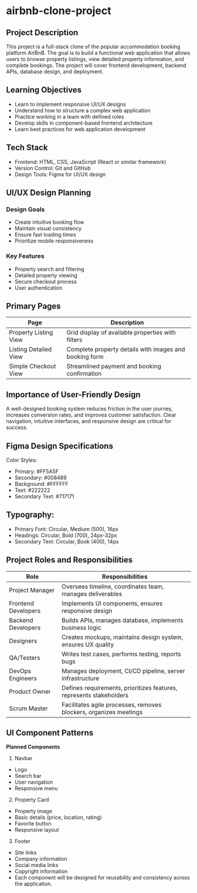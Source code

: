 # airbnb-clone-project

## Project Description
This project is a full-stack clone of the popular accommodation booking platform AirBnB. The goal is to build a functional web application that allows users to browse property listings, view detailed property information, and complete bookings. The project will cover frontend development, backend APIs, database design, and deployment.

## Learning Objectives
- Learn to implement responsive UI/UX designs
- Understand how to structure a complex web application
- Practice working in a team with defined roles
- Develop skills in component-based frontend architecture
- Learn best practices for web application development

## Tech Stack
- Frontend: HTML, CSS, JavaScript (React or similar framework)
- Version Control: Git and GitHub
- Design Tools: Figma for UI/UX design

## UI/UX Design Planning
### Design Goals
- Create intuitive booking flow
- Maintain visual consistency
- Ensure fast loading times
- Prioritize mobile responsiveness
### Key Features
- Property search and filtering
- Detailed property viewing
- Secure checkout process
- User authentication

## Primary Pages

| Page                  | Description                                                                 |
|-----------------------|-----------------------------------------------------------------------------|
| Property Listing View | Grid display of available properties with filters                           |
| Listing Detailed View | Complete property details with images and booking form                      |
| Simple Checkout View  | Streamlined payment and booking confirmation                                |


## Importance of User-Friendly Design
A well-designed booking system reduces friction in the user journey, increases conversion rates, and improves customer satisfaction. Clear navigation, intuitive interfaces, and responsive design are critical for success.

## Figma Design Specifications
Color Styles:
- Primary: #FF5A5F
- Secondary: #008489
- Background: #FFFFFF
- Text: #222222
- Secondary Text: #717171
## Typography:
- Primary Font: Circular, Medium (500), 16px
- Headings: Circular, Bold (700), 24px-32px
- Secondary Text: Circular, Book (400), 14px

## Project Roles and Responsibilities

| Role               | Responsibilities                                                             |
|--------------------|------------------------------------------------------------------------------|
| Project Manager    | Oversees timeline, coordinates team, manages deliverables                    |
| Frontend Developers| Implements UI components, ensures responsive design                          |
| Backend Developers | Builds APIs, manages database, implements business logic                     |
| Designers          | Creates mockups, maintains design system, ensures UX quality                 |
| QA/Testers         | Writes test cases, performs testing, reports bugs                            |
| DevOps Engineers   | Manages deployment, CI/CD pipeline, server infrastructure                    |
| Product Owner      | Defines requirements, prioritizes features, represents stakeholders          |
| Scrum Master       | Facilitates agile processes, removes blockers, organizes meetings            |

## UI Component Patterns
**Planned Components**
1. Navbar
- Logo
- Search bar
- User navigation
- Responsive menu
2. Property Card
- Property image
- Basic details (price, location, rating)
- Favorite button
- Responsive layout
3. Footer
- Site links
- Company information
- Social media links
- Copyright information
- Each component will be designed for reusability and consistency across the application.

